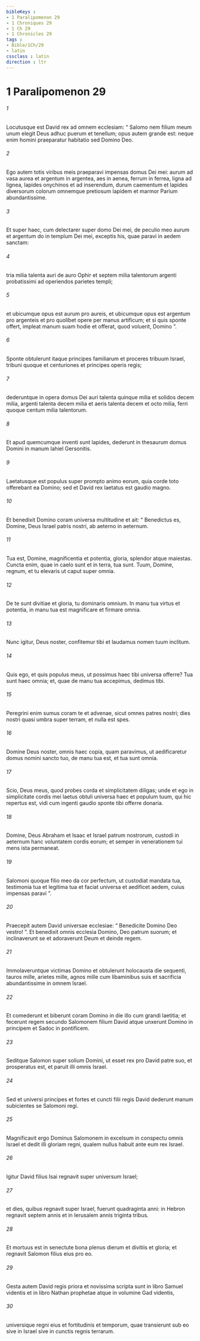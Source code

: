 ```yaml
---
bibleKeys : 
- 1 Paralipomenon 29
- 1 Chroniques 29
- 1 Ch 29
- 1 Chronicles 29
tags : 
- Bible/1Ch/29
- latin
cssclass : latin
direction : ltr
---
```


# 1 Paralipomenon 29

###### 1
Locutusque est David rex ad omnem ecclesiam: “ Salomo nem filium meum unum elegit Deus adhuc puerum et tenellum; opus autem grande est: neque enim homini praeparatur habitatio sed Domino Deo. 
###### 2
Ego autem totis viribus meis praeparavi impensas domus Dei mei: aurum ad vasa aurea et argentum in argentea, aes in aenea, ferrum in ferrea, ligna ad lignea, lapides onychinos et ad inserendum, durum caementum et lapides diversorum colorum omnemque pretiosum lapidem et marmor Parium abundantissime. 
###### 3
Et super haec, cum delectarer super domo Dei mei, de peculio meo aurum et argentum do in templum Dei mei, exceptis his, quae paravi in aedem sanctam: 
###### 4
tria milia talenta auri de auro Ophir et septem milia talentorum argenti probatissimi ad operiendos parietes templi; 
###### 5
et ubicumque opus est aurum pro aureis, et ubicumque opus est argentum pro argenteis et pro quolibet opere per manus artificum; et si quis sponte offert, impleat manum suam hodie et offerat, quod voluerit, Domino ”.
###### 6
Sponte obtulerunt itaque principes familiarum et proceres tribuum Israel, tribuni quoque et centuriones et principes operis regis; 
###### 7
dederuntque in opera domus Dei auri talenta quinque milia et solidos decem milia, argenti talenta decem milia et aeris talenta decem et octo milia, ferri quoque centum milia talentorum. 
###### 8
Et apud quemcumque inventi sunt lapides, dederunt in thesaurum domus Domini in manum Iahiel Gersonitis. 
###### 9
Laetatusque est populus super prompto animo eorum, quia corde toto offerebant ea Domino; sed et David rex laetatus est gaudio magno.
###### 10
Et benedixit Domino coram universa multitudine et ait: “ Benedictus es, Domine, Deus Israel patris nostri, ab aeterno in aeternum.
###### 11
Tua est, Domine, magnificentia et potentia, gloria, splendor atque maiestas. Cuncta enim, quae in caelo sunt et in terra, tua sunt. Tuum, Domine, regnum, et tu elevaris ut caput super omnia.
###### 12
De te sunt divitiae et gloria, tu dominaris omnium. In manu tua virtus et potentia, in manu tua est magnificare et firmare omnia.
###### 13
Nunc igitur, Deus noster, confitemur tibi et laudamus nomen tuum inclitum. 
###### 14
Quis ego, et quis populus meus, ut possimus haec tibi universa offerre? Tua sunt haec omnia; et, quae de manu tua accepimus, dedimus tibi. 
###### 15
Peregrini enim sumus coram te et advenae, sicut omnes patres nostri; dies nostri quasi umbra super terram, et nulla est spes. 
###### 16
Domine Deus noster, omnis haec copia, quam paravimus, ut aedificaretur domus nomini sancto tuo, de manu tua est, et tua sunt omnia. 
###### 17
Scio, Deus meus, quod probes corda et simplicitatem diligas; unde et ego in simplicitate cordis mei laetus obtuli universa haec et populum tuum, qui hic repertus est, vidi cum ingenti gaudio sponte tibi offerre donaria. 
###### 18
Domine, Deus Abraham et Isaac et Israel patrum nostrorum, custodi in aeternum hanc voluntatem cordis eorum; et semper in venerationem tui mens ista permaneat. 
###### 19
Salomoni quoque filio meo da cor perfectum, ut custodiat mandata tua, testimonia tua et legitima tua et faciat universa et aedificet aedem, cuius impensas paravi ”.
###### 20
Praecepit autem David universae ecclesiae: “ Benedicite Domino Deo vestro! ”. Et benedixit omnis ecclesia Domino, Deo patrum suorum; et inclinaverunt se et adoraverunt Deum et deinde regem. 
###### 21
Immolaveruntque victimas Domino et obtulerunt holocausta die sequenti, tauros mille, arietes mille, agnos mille cum libaminibus suis et sacrificia abundantissime in omnem Israel. 
###### 22
Et comederunt et biberunt coram Domino in die illo cum grandi laetitia; et fecerunt regem secundo Salomonem filium David atque unxerunt Domino in principem et Sadoc in pontificem.
###### 23
Seditque Salomon super solium Domini, ut esset rex pro David patre suo, et prosperatus est, et paruit illi omnis Israel. 
###### 24
Sed et universi principes et fortes et cuncti filii regis David dederunt manum subicientes se Salomoni regi. 
###### 25
Magnificavit ergo Dominus Salomonem in excelsum in conspectu omnis Israel et dedit illi gloriam regni, qualem nullus habuit ante eum rex Israel.
###### 26
Igitur David filius Isai regnavit super universum Israel; 
###### 27
et dies, quibus regnavit super Israel, fuerunt quadraginta anni: in Hebron regnavit septem annis et in Ierusalem annis triginta tribus. 
###### 28
Et mortuus est in senectute bona plenus dierum et divitiis et gloria; et regnavit Salomon filius eius pro eo. 
###### 29
Gesta autem David regis priora et novissima scripta sunt in libro Samuel videntis et in libro Nathan prophetae atque in volumine Gad videntis, 
###### 30
universique regni eius et fortitudinis et temporum, quae transierunt sub eo sive in Israel sive in cunctis regnis terrarum.

